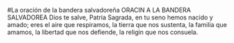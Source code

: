 #La oración de la bandera salvadoreña
ORACIN A LA BANDERA SALVADOREA Dios te salve, 
Patria Sagrada, en tu seno hemos nacido y amado; 
eres el aire que respiramos, la tierra que nos sustenta, 
la familia que amamos, la libertad que nos defiende,
 la religin que nos consuela.
 